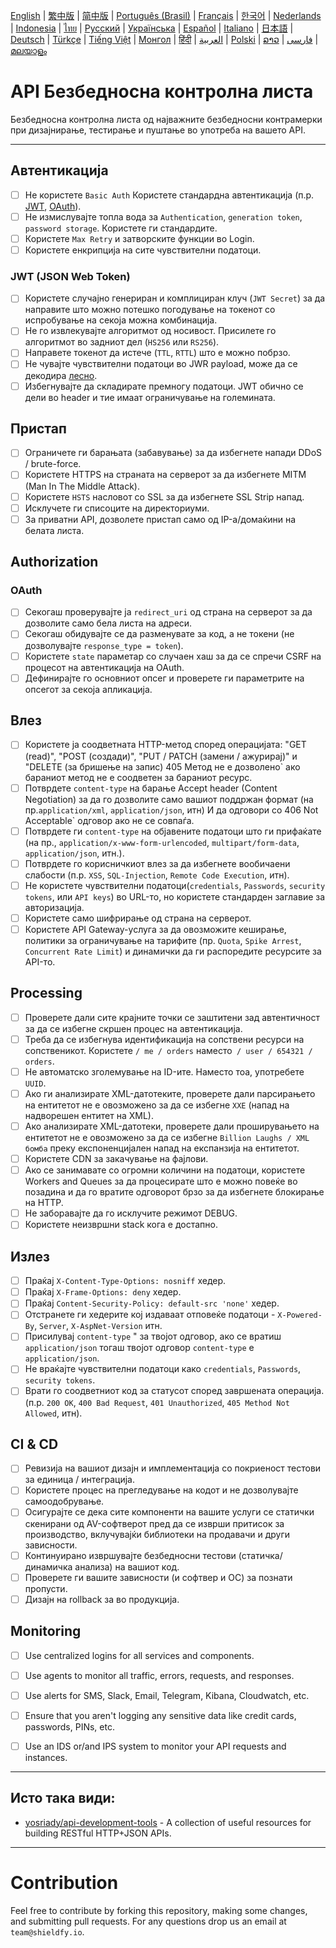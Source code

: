 [English](./README.md) | [繁中版](./README-tw.md) | [简中版](./README-zh.md) | [Português (Brasil)](./README-pt_BR.md) | [Français](./README-fr.md) | [한국어](./README-ko.md) | [Nederlands](./README-nl.md) | [Indonesia](./README-id.md) | [ไทย](./README-th.md) | [Русский](./README-ru.md) | [Українська](./README-uk.md) | [Español](./README-es.md) | [Italiano](./README-it.md) | [日本語](./README-ja.md) | [Deutsch](./README-de.md) | [Türkçe](./README-tr.md) | [Tiếng Việt](./README-vi.md) | [Монгол](./README-mn.md) | [हिंदी](./README-hi.md) | [العربية](./README-ar.md) | [Polski](./README-pl.md) | [ລາວ](./README-lo.md) | [فارسی](./README-fa.md) | [മലയാളം](./README-ml.md)

# API Безбедносна контролна листа
Безбедносна контролна листа од најважните безбедносни контрамерки при дизајнирање, тестирање и пуштање во употреба на вашето API.


---

## Автентикација
- [ ] Не користете `Basic Auth` Користете стандардна автентикација (п.р. [JWT](https://jwt.io/), [OAuth](https://oauth.net/)).
- [ ] Не измислувајте топла вода за `Authentication`, `generation token`, `password storage`. Користете ги стандардите.
- [ ] Користете `Max Retry` и затворските функции во Login.
- [ ] Користете енкрипција на сите чувствителни податоци.

### JWT (JSON Web Token)
- [ ] Користете случајно генериран и комплициран клуч (`JWT Secret`) за да направите што можно потешко погодување на токенот со испробување на секоја можна комбинација.
- [ ] Не го извлекувајте алгоритмот од носивост. Присилете го алгоритмот во задниот дел (`HS256` или `RS256`).
- [ ] Направете токенот да истече (`TTL`, `RTTL`) што е можно побрзо.
- [ ] Не чувајте чувствителни податоци во JWR payload, може да се декодира [лесно](https://jwt.io/#debugger-io).
- [ ] Избегнувајте да складирате премногу податоци. JWT обично се дели во header и тие имаат ограничување на големината.

## Пристап
- [ ] Ограничете ги барањата (забавување) за да избегнете напади DDoS / brute-force.
- [ ] Користете HTTPS на страната на серверот за да избегнете MITM (Man In The Middle Attack).
- [ ] Користете `HSTS` насловот со SSL за да избегнете SSL Strip напад.
- [ ] Исклучете ги списоците на директориуми.
- [ ] За приватни API, дозволете пристап само од IP-а/домаќини на белата листа.

## Authorization

### OAuth
- [ ] Секогаш проверувајте ја `redirect_uri` од страна на серверот за да дозволите само бела листа на адреси.
- [ ] Секогаш обидувајте се да разменувате за код, а не токени (не дозволувајте `response_type = token`).
- [ ] Користете `state` параметар со случаен хаш за да се спречи CSRF на процесот на автентикација на OAuth.
- [ ] Дефинирајте го основниот опсег и проверете ги параметрите на опсегот за секоја апликација.

## Влез
- [ ] Користете ја соодветната HTTP-метод според операцијата: "GET (read)", "POST (создади)", "PUT / PATCH (замени / ажурирај)" и "DELETE (за бришење на запис) 405 Метод не е дозволено` ако бараниот метод не е соодветен за бараниот ресурс.
- [ ] Потврдете `content-type` на барање Accept header (Content Negotiation) за да го дозволите само вашиот поддржан формат (на пр.`application/xml`, `application/json`, итн) И да одговори со 406 Not Acceptable` одговор ако не се совпаѓа.
- [ ] Потврдете ги `content-type` на објавените податоци што ги прифаќате (на пр., `application/x-www-form-urlencoded`, `multipart/form-data`, `application/json`, итн.).
- [ ] Потврдете го корисничкиот влез за да избегнете вообичаени слабости (п.р. `XSS`, `SQL-Injection`, `Remote Code Execution`, итн).
- [ ] Не користете чувствителни податоци(`credentials`, `Passwords`, `security tokens`, или `API keys`) во URL-то, но користете стандарден заглавие за авторизација.
- [ ] Користете само шифрирање од страна на серверот.
- [ ] Користете API Gateway-услуга за да овозможите кеширање, политики за ограничување на тарифите (пр. `Quota`, `Spike Arrest`, `Concurrent Rate Limit`) и динамички да ги распоредите ресурсите за API-то.

## Processing
- [ ] Проверете дали сите крајните точки се заштитени зад автентичност за да се избегне скршен процес на автентикација.
- [ ] Треба да се избегнува идентификација на сопствени ресурси на сопственикот. Користете `/ me / orders` наместо` / user / 654321 / orders`.
- [ ] Не автоматско зголемување на ID-ите. Наместо тоа, употребете `UUID`.
- [ ] Ако ги анализирате XML-датотеките, проверете дали парсирањето на ентитетот не е овозможено за да се избегне `XXE` (напад на надворешен ентитет на XML).
- [ ] Ако анализирате XML-датотеки, проверете дали проширувањето на ентитетот не е овозможено за да се избегне `Billion Laughs / XML бомба` преку експоненцијален напад на експанзија на ентитетот.
- [ ] Користете CDN за закачување на фајлови.
- [ ] Ако се занимавате со огромни количини на податоци, користете Workers and Queues за да процесирате што е можно повеќе во позадина и да го вратите одговорот брзо за да избегнете блокирање на HTTP.
- [ ] Не заборавајте да го исклучите режимот DEBUG.
- [ ] Користете неизвршни stack кога е достапно.

## Излез
- [ ] Праќај `X-Content-Type-Options: nosniff` хедер.
- [ ] Праќај `X-Frame-Options: deny` хедер.
- [ ] Праќај `Content-Security-Policy: default-src 'none'` хедер.
- [ ] Отстранете ги хедерите кој издаваат отповеќе податоци - `X-Powered-By`, `Server`, `X-AspNet-Version` итн.
- [ ] Присилувај `content-type` " за твојот одговор, ако се вратиш `application/json` тогаш твојот одговор `content-type` е `application/json`.
- [ ] Не враќајте чувствителни податоци како `credentials`, `Passwords`, `security tokens`.
- [ ] Врати го соодветниот код за статусот според завршената операција. (п.р. `200 OK`, `400 Bad Request`, `401 Unauthorized`, `405 Method Not Allowed`, итн).

## CI & CD
- [ ] Ревизија на вашиот дизајн и имплементација со покриеност тестови за единица / интеграција.
- [ ] Користете процес на прегледување на кодот и не дозволувајте самоодобрување.
- [ ] Осигурајте се дека сите компоненти на вашите услуги се статички скенирани од AV-софтверот пред да се изврши притисок за производство, вклучувајќи библиотеки на продавачи и други зависности.
- [ ] Континуирано извршувајте безбедносни тестови (статичка/динамичка анализа) на вашиот код.
- [ ] Проверете ги вашите зависности (и софтвер и ОС) за познати пропусти.
- [ ] Дизајн на rollback за во продукција.

## Monitoring
- [ ] Use centralized logins for all services and components.
- [ ] Use agents to monitor all traffic, errors, requests, and responses.
- [ ] Use alerts for SMS, Slack, Email, Telegram, Kibana, Cloudwatch, etc.
- [ ] Ensure that you aren't logging any sensitive data like credit cards, passwords, PINs, etc.
- [ ] Use an IDS or/and IPS system to monitor your API requests and instances.


---

## Исто така види:
- [yosriady/api-development-tools](https://github.com/yosriady/api-development-tools) - A collection of useful resources for building RESTful HTTP+JSON APIs.


---

# Contribution
Feel free to contribute by forking this repository, making some changes, and submitting pull requests. For any questions drop us an email at `team@shieldfy.io`.
